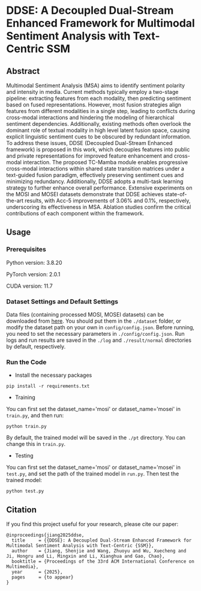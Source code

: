 # DDSE: A Decoupled Dual-Stream Enhanced Framework for Multimodal Sentiment Analysis with Text-Centric SSM

## Abstract
Multimodal Sentiment Analysis (MSA) aims to identify sentiment polarity and intensity in media. Current methods typically employ a two-stage pipeline: extracting features from each modality, then predicting sentiment based on fused representations. However, most fusion strategies align features from different modalities in a single step, leading to conflicts during cross-modal interactions and hindering the modeling of hierarchical sentiment dependencies. Additionally, existing methods often overlook the dominant role of textual modality in high level latent fusion space, causing explicit linguistic sentiment cues to be obscured by redundant information. To address these issues, DDSE (Decoupled Dual-Stream Enhanced framework) is proposed in this work, which decouples features into public and private representations for improved feature enhancement and cross-modal interaction. The proposed TC-Mamba module enables progressive cross-modal interactions within shared state transition matrices under a text-guided fusion paradigm, effectively preserving sentiment cues and minimizing redundancy. Additionally, DDSE adopts a multi-task learning strategy to further enhance overall performance. Extensive experiments on the MOSI and MOSEI datasets demonstrate that DDSE achieves state-of-the-art results, with Acc-5 improvements of 3.06% and 0.1%, respectively, underscoring its effectiveness in MSA. Ablation studies confirm the critical contributions of each component within the framework.

## Usage

### Prerequisites
Python version: 3.8.20

PyTorch version: 2.0.1

CUDA version: 11.7

### Dataset Settings and Default Settings
Data files (containing processed MOSI, MOSEI datasets) can be downloaded from [here](https://drive.google.com/drive/folders/1BBadVSptOe4h8TWchkhWZRLJw8YG_aEi?usp=sharing). 
You should put them in the `./dataset` folder, or modify the dataset path on your own in `config/config.json`. Before running, you need to set the necessary parameters in `./config/config.json`. Run logs and run results are saved in the `./log` and `./result/normal` directories by default, respectively.

### Run the Code
- Install the necessary packages
```
pip install -r requirements.txt
```

- Training

You can first set the dataset_name='mosi' or dataset_name='mosei' in `train.py`, and then run:
```
python train.py
```
By default, the trained model will be saved in the `./pt` directory. You can change this in `train.py`.
- Testing

You can first set the dataset_name='mosi' or dataset_name='mosei' in `test.py`, and set the path of the trained model in `run.py`. Then test the trained model:
```
python test.py
```

## Citation
If you find this project useful for your research, please cite our paper:

```
@inproceedings{jiang2025ddse,
  title     = {{DDSE}: A Decoupled Dual-Stream Enhanced Framework for Multimodal Sentiment Analysis with Text-Centric {SSM}},
  author    = {Jiang, Shenjie and Wang, Zhuoyu and Wu, Xuecheng and Ji, Hongru and Li, Mingxin and Li, Xianghua and Gao, Chao},
  booktitle = {Proceedings of the 33rd ACM International Conference on Multimedia},
  year      = {2025},
  pages     = {to appear}
}
```



